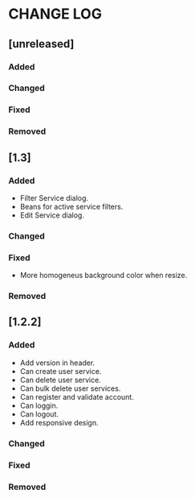 # CHANGE LOG

## [unreleased]

### Added

### Changed

### Fixed

### Removed

## [1.3]

### Added
- Filter Service dialog.
- Beans for active service filters.
- Edit Service dialog.

### Changed

### Fixed
- More homogeneus background color when resize.

### Removed

## [1.2.2]

### Added
- Add version in header.
- Can create user service.
- Can delete user service.
- Can bulk delete user services.
- Can register and validate account.
- Can loggin.
- Can logout.
- Add responsive design.

### Changed

### Fixed

### Removed